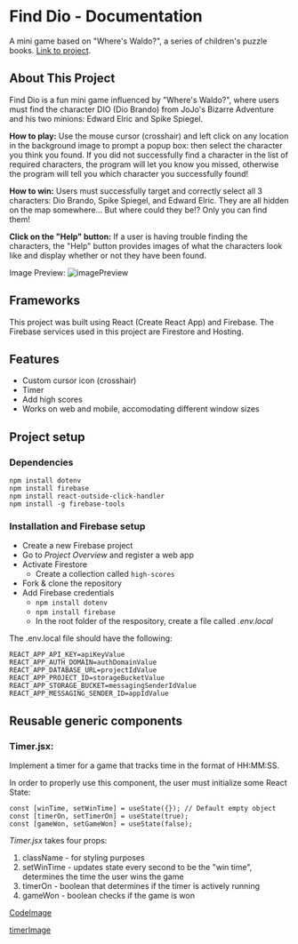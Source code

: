 # Find Dio - Documentation
A mini game based on "Where's Waldo?", a series of children's puzzle books. [Link to project](https://waldo-react-d81e7.firebaseapp.com/).


## About This Project
Find Dio is a fun mini game influenced by "Where's Waldo?", where users must find the character DIO (Dio Brando) from JoJo's Bizarre Adventure and his two minions: Edward Elric and Spike Spiegel. 

**How to play:**
Use the mouse cursor (crosshair) and left click on any location in the background image to prompt a popup box: then select the character you think you found. If you did not successfully find a character in the list of required characters, the program will let you know you missed, otherwise the program will tell you which character you successfully found!

**How to win:**
Users must successfully target and correctly select all 3 characters: Dio Brando, Spike Spiegel, and Edward Elric. They are all hidden on the map somewhere... But where could they be!? Only you can find them!

**Click on the "Help" button:**
If a user is having trouble finding the characters, the "Help" button provides images of what the characters look like and display whether or not they have been found.

Image Preview:
![imagePreview](https://firebasestorage.googleapis.com/v0/b/waldo-react-d81e7.appspot.com/o/Screen%20Shot%202021-04-08%20at%208.34.18%20PM.png?alt=media&token=47129806-c707-4440-a10e-cc85051f4d65)


## Frameworks
This project was built using React (Create React App) and Firebase. The Firebase services used in this project are Firestore and Hosting.


## Features
* Custom cursor icon (crosshair)
* Timer
* Add high scores
* Works on web and mobile, accomodating different window sizes


## Project setup

### Dependencies
```
npm install dotenv
npm install firebase
npm install react-outside-click-handler
npm install -g firebase-tools
```

### Installation and Firebase setup
* Create a new Firebase project
* Go to *Project Overview* and register a web app
* Activate Firestore
  * Create a collection called ```high-scores```
* Fork & clone the repository
* Add Firebase credentials
  * ```npm install dotenv```
  * ```npm install firebase```
  * In the root folder of the respository, create a file called *.env.local*

The .env.local file should have the following:

```
REACT_APP_API_KEY=apiKeyValue
REACT_APP_AUTH_DOMAIN=authDomainValue
REACT_APP_DATABASE_URL=projectIdValue
REACT_APP_PROJECT_ID=storageBucketValue
REACT_APP_STORAGE_BUCKET=messagingSenderIdValue
REACT_APP_MESSAGING_SENDER_ID=appIdValue
```


## Reusable generic components

### Timer.jsx:

Implement a timer for a game that tracks time in the format of HH:MM:SS.

In order to properly use this component, the user must initialize some React State:

```
const [winTime, setWinTime] = useState({}); // Default empty object
const [timerOn, setTimerOn] = useState(true);
const [gameWon, setGameWon] = useState(false);
```

*Timer.jsx* takes four props: 
1. className - for styling purposes
2. setWinTime - updates state every second to be the "win time", determines the time the user wins the game
3. timerOn - boolean that determines if the timer is actively running
4. gameWon - boolean checks if the game is won

[CodeImage](https://firebasestorage.googleapis.com/v0/b/waldo-react-d81e7.appspot.com/o/Screen%20Shot%202021-04-08%20at%208.47.38%20PM.png?alt=media&token=57d8adcd-e5fd-4eae-a3b7-547ac83a76a9)

[timerImage](https://firebasestorage.googleapis.com/v0/b/waldo-react-d81e7.appspot.com/o/Screen%20Shot%202021-04-08%20at%208.48.47%20PM.png?alt=media&token=3ba81048-1299-4fdb-ac00-9cc445f3cd9b)